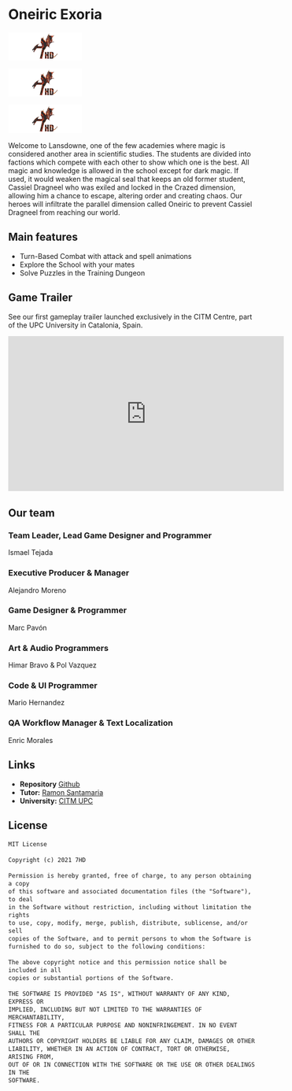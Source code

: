 # Oneiric Exoria

![](./Webpage/7HD_Logo.bmp)

<img src="https://github.com/IsmaUPC/Oneiric_Exoria/blob/gh-pages/Webpage/7HD_Logo.bmp">

![](https://github.com/IsmaUPC/Oneiric_Exoria/blob/gh-pages/Webpage/7HD_Logo.bmp)

Welcome to Lansdowne, one of the few academies where magic is considered another area in scientific studies. The students are divided into factions which compete with each other to show which one is the best. All magic and knowledge is allowed in the school except for dark magic. If used, it would weaken the magical seal that keeps an old former student, Cassiel Dragneel who was exiled and locked in the Crazed dimension, allowing him a chance to escape, altering order and creating chaos. Our heroes will infiltrate the parallel dimension called Oneiric to prevent Cassiel Dragneel from reaching our world.

## Main features

- Turn-Based Combat with attack and spell animations
- Explore the School with your mates
- Solve Puzzles in the Training Dungeon

## Game Trailer
See our first gameplay trailer launched exclusively in the CITM Centre, part of the UPC University in Catalonia, Spain.

<iframe width="560" height="315" src="https://www.youtube.com/embed/IAedd1ZcyT4" frameborder="0" allow="accelerometer; autoplay; encrypted-media; gyroscope; picture-in-picture" allowfullscreen></iframe>

## Our team

### Team Leader, Lead Game Designer and Programmer
Ismael Tejada

### Executive Producer & Manager
Alejandro Moreno

### Game Designer & Programmer
Marc Pavón

### Art & Audio Programmers
Himar Bravo & Pol Vazquez

### Code & UI Programmer
Mario Hernandez

### QA Workflow Manager & Text Localization
Enric Morales

## Links

* **Repository** [Github](https://github.com/IsmaUPC/Oneiric_Exoria)
* **Tutor:** [Ramon Santamaria](https://github.com/raysan5)
* **University:** [CITM UPC](https://www.citm.upc.edu/)


## License
```
MIT License

Copyright (c) 2021 7HD

Permission is hereby granted, free of charge, to any person obtaining a copy
of this software and associated documentation files (the "Software"), to deal
in the Software without restriction, including without limitation the rights
to use, copy, modify, merge, publish, distribute, sublicense, and/or sell
copies of the Software, and to permit persons to whom the Software is
furnished to do so, subject to the following conditions:

The above copyright notice and this permission notice shall be included in all
copies or substantial portions of the Software.

THE SOFTWARE IS PROVIDED "AS IS", WITHOUT WARRANTY OF ANY KIND, EXPRESS OR
IMPLIED, INCLUDING BUT NOT LIMITED TO THE WARRANTIES OF MERCHANTABILITY,
FITNESS FOR A PARTICULAR PURPOSE AND NONINFRINGEMENT. IN NO EVENT SHALL THE
AUTHORS OR COPYRIGHT HOLDERS BE LIABLE FOR ANY CLAIM, DAMAGES OR OTHER
LIABILITY, WHETHER IN AN ACTION OF CONTRACT, TORT OR OTHERWISE, ARISING FROM,
OUT OF OR IN CONNECTION WITH THE SOFTWARE OR THE USE OR OTHER DEALINGS IN THE
SOFTWARE.

```
